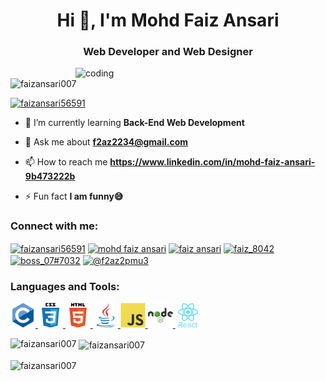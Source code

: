 <h1 align="center">Hi 👋, I'm Mohd Faiz Ansari</h1>
<h3 align="center">Web Developer and Web Designer</h3>

<img align="right" alt="coding" width="400" src="https://user-images.githubusercontent.com/55389276/140866485-8fb1c876-9a8f-4d6a-98dc-08c4981eaf70.gif">

<p align="left"> <img src="https://komarev.com/ghpvc/?username=faizansari007&label=Profile%20views&color=0e75b6&style=flat" alt="faizansari007" /> </p>

<p align="left"> <a href="https://twitter.com/faizansari56591" target="blank"><img src="https://img.shields.io/twitter/follow/faizansari56591?logo=twitter&style=for-the-badge" alt="faizansari56591" /></a> </p>

- 🌱 I’m currently learning **Back-End Web Development**

- 💬 Ask me about **f2az2234@gmail.com**

- 📫 How to reach me **https://www.linkedin.com/in/mohd-faiz-ansari-9b473222b**

- ⚡ Fun fact **I am funny😅**

<h3 align="left">Connect with me:</h3>
<p align="left">
<a href="https://twitter.com/faizansari56591" target="blank"><img align="center" src="https://raw.githubusercontent.com/rahuldkjain/github-profile-readme-generator/master/src/images/icons/Social/twitter.svg" alt="faizansari56591" height="30" width="40" /></a>
<a href="https://www.linkedin.com/in/mohd-faiz-ansari-9b473222b" target="blank"><img align="center" src="https://raw.githubusercontent.com/rahuldkjain/github-profile-readme-generator/master/src/images/icons/Social/linked-in-alt.svg" alt="mohd faiz ansari" height="30" width="40" /></a>
<a href="https://www.facebook.com/profile.php?id=100042539775342" target="blank"><img align="center" src="https://raw.githubusercontent.com/rahuldkjain/github-profile-readme-generator/master/src/images/icons/Social/facebook.svg" alt="faiz ansari" height="30" width="40" /></a>
<a href="https://instagram.com/faiz_8042" target="blank"><img align="center" src="https://raw.githubusercontent.com/rahuldkjain/github-profile-readme-generator/master/src/images/icons/Social/instagram.svg" alt="faiz_8042" height="30" width="40" /></a>
<a href="https://discord.gg/boss_07#7032" target="blank"><img align="center" src="https://raw.githubusercontent.com/rahuldkjain/github-profile-readme-generator/master/src/images/icons/Social/discord.svg" alt="boss_07#7032" height="30" width="40" /></a>
<a href="https://auth.geeksforgeeks.org/user/f2az2pmu3" target="blank"><img align="center" src="https://raw.githubusercontent.com/rahuldkjain/github-profile-readme-generator/master/src/images/icons/Social/geeks-for-geeks.svg" alt="@f2az2pmu3" height="30" width="40" /></a>
</p>


<h3 align="left">Languages and Tools:</h3>
<p align="left"> <a href="https://www.cprogramming.com/" target="_blank" rel="noreferrer"> <img src="https://raw.githubusercontent.com/devicons/devicon/master/icons/c/c-original.svg" alt="c" width="40" height="40"/> </a> <a href="https://www.w3schools.com/css/" target="_blank" rel="noreferrer"> <img src="https://raw.githubusercontent.com/devicons/devicon/master/icons/css3/css3-original-wordmark.svg" alt="css3" width="40" height="40"/> </a> <a href="https://www.w3.org/html/" target="_blank" rel="noreferrer"> <img src="https://raw.githubusercontent.com/devicons/devicon/master/icons/html5/html5-original-wordmark.svg" alt="html5" width="40" height="40"/> </a> <a href="https://www.java.com" target="_blank" rel="noreferrer"> <img src="https://raw.githubusercontent.com/devicons/devicon/master/icons/java/java-original.svg" alt="java" width="40" height="40"/> </a> <a href="https://developer.mozilla.org/en-US/docs/Web/JavaScript" target="_blank" rel="noreferrer"> <img src="https://raw.githubusercontent.com/devicons/devicon/master/icons/javascript/javascript-original.svg" alt="javascript" width="40" height="40"/> </a> <a href="https://nodejs.org" target="_blank" rel="noreferrer"> <img src="https://raw.githubusercontent.com/devicons/devicon/master/icons/nodejs/nodejs-original-wordmark.svg" alt="nodejs" width="40" height="40"/> </a> <a href="https://reactjs.org/" target="_blank" rel="noreferrer"> <img src="https://raw.githubusercontent.com/devicons/devicon/master/icons/react/react-original-wordmark.svg" alt="react" width="40" height="40"/> </a> </p>

<p><img align="left" src="https://github-readme-stats.vercel.app/api/top-langs?username=faizansari007&show_icons=true&locale=en&layout=compact" alt="faizansari007" /></p>

<p>&nbsp;<img align="center" src="https://github-readme-stats.vercel.app/api?username=faizansari007&show_icons=true&locale=en" alt="faizansari007" /></p>

<p><img align="center" src="https://github-readme-streak-stats.herokuapp.com/?user=faizansari007&" alt="faizansari007" /></p>
